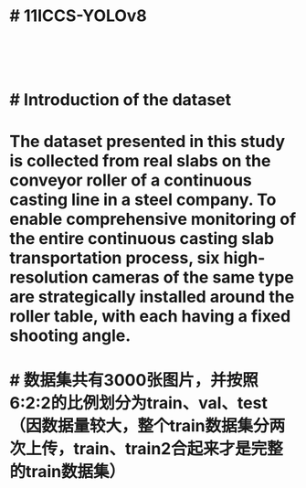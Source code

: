 # ﻿# 11ICCS-YOLOv8

# &nbsp;

# \# Introduction of the dataset

# 

# The dataset presented in this study is collected from real slabs on the conveyor roller of a continuous casting line in a steel company. To enable comprehensive monitoring of the entire continuous casting slab transportation process, six high-resolution cameras of the same type are strategically installed around the roller table, with each having a fixed shooting angle.

# 

# \#  数据集共有3000张图片，并按照6:2:2的比例划分为train、val、test（因数据量较大，整个train数据集分两次上传，train、train2合起来才是完整的train数据集）


